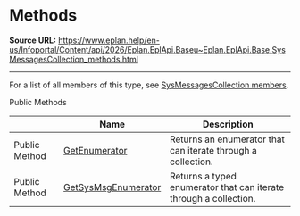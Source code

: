 # Methods

**Source URL:** https://www.eplan.help/en-us/Infoportal/Content/api/2026/Eplan.EplApi.Baseu~Eplan.EplApi.Base.SysMessagesCollection_methods.html

---

For a list of all members of this type, see [SysMessagesCollection members](Eplan.EplApi.Baseu~Eplan.EplApi.Base.SysMessagesCollection_members.html).

Public Methods

|  | Name | Description |
| --- | --- | --- |
| Public Method | [GetEnumerator](Eplan.EplApi.Baseu~Eplan.EplApi.Base.SysMessagesCollection~GetEnumerator.html) | Returns an enumerator that can iterate through a collection. |
| Public Method | [GetSysMsgEnumerator](Eplan.EplApi.Baseu~Eplan.EplApi.Base.SysMessagesCollection~GetSysMsgEnumerator.html) | Returns a typed enumerator that can iterate through a collection. |


